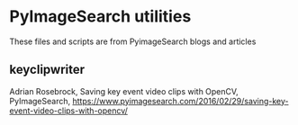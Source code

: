 # PyImageSearch utilities

These files and scripts are from PyimageSearch blogs and articles

## keyclipwriter

Adrian Rosebrock, 
Saving key event video clips with OpenCV, 
PyImageSearch,
https://www.pyimagesearch.com/2016/02/29/saving-key-event-video-clips-with-opencv/

